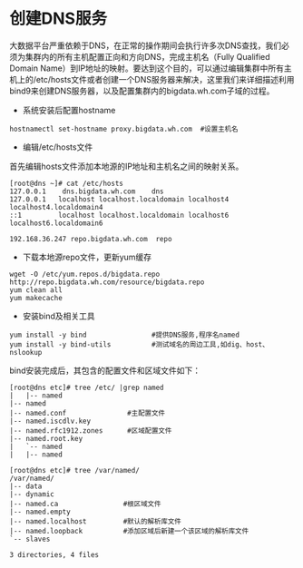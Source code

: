 # 创建DNS服务

大数据平台严重依赖于DNS，在正常的操作期间会执行许多次DNS查找，我们必须为集群内的所有主机配置正向和方向DNS，完成主机名（Fully Qualified Domain Name）到IP地址的映射。要达到这个目的，可以通过编辑集群中所有主机上的/etc/hosts文件或者创建一个DNS服务器来解决，这里我们来详细描述利用bind9来创建DNS服务器，以及配置集群内的bigdata.wh.com子域的过程。

* 系统安装后配置hostname

```
hostnamectl set-hostname proxy.bigdata.wh.com  #设置主机名
```

* 编辑/etc/hosts文件

首先编辑hosts文件添加本地源的IP地址和主机名之间的映射关系。

```
[root@dns ~]# cat /etc/hosts
127.0.0.1    dns.bigdata.wh.com    dns
127.0.0.1   localhost localhost.localdomain localhost4 localhost4.localdomain4
::1         localhost localhost.localdomain localhost6 localhost6.localdomain6

192.168.36.247 repo.bigdata.wh.com  repo
```

* 下载本地源repo文件，更新yum缓存

```
wget -O /etc/yum.repos.d/bigdata.repo http://repo.bigdata.wh.com/resource/bigdata.repo
yum clean all
yum makecache
```

* 安装bind及相关工具

```
yum install -y bind                #提供DNS服务,程序名named
yum install -y bind-utils          #测试域名的周边工具,如dig、host、nslookup
```

bind安装完成后，其包含的配置文件和区域文件如下：

    [root@dns etc]# tree /etc/ |grep named
    |   |-- named
    |-- named
    |-- named.conf               #主配置文件
    |-- named.iscdlv.key
    |-- named.rfc1912.zones      #区域配置文件
    |-- named.root.key
    |   `-- named
    |   |-- named

    [root@dns etc]# tree /var/named/
    /var/named/
    |-- data
    |-- dynamic
    |-- named.ca                #根区域文件
    |-- named.empty
    |-- named.localhost         #默认的解析库文件
    |-- named.loopback          #添加区域后新建一个该区域的解析库文件
    `-- slaves

    3 directories, 4 files




